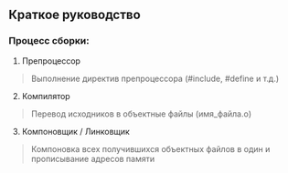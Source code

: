 ## Краткое руководство

### Процесс сборки:
1. Препроцессор
> Выполнение директив препроцессора (#include, #define и т.д.)
2. Компилятор
> Перевод исходников в объектные файлы (имя_файла.o)
3. Компоновщик / Линковщик
> Компоновка всех получившихся объектных файлов в один и прописывание адресов памяти
